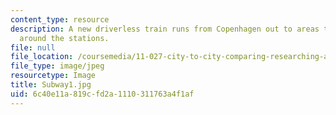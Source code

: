 ```yaml
---
content_type: resource
description: A new driverless train runs from Copenhagen out to areas that will develop
  around the stations.
file: null
file_location: /coursemedia/11-027-city-to-city-comparing-researching-and-writing-about-cities-spring-2006/6c40e11a819cfd2a1110311763a4f1af_Subway1.jpg
file_type: image/jpeg
resourcetype: Image
title: Subway1.jpg
uid: 6c40e11a-819c-fd2a-1110-311763a4f1af
---
```

